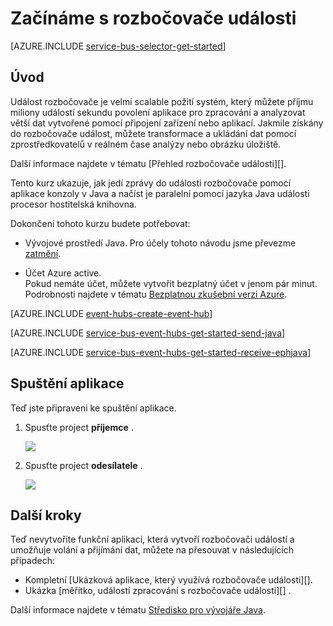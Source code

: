 <properties
    pageTitle="Začínáme s rozbočovače událostí v Java | Microsoft Azure"
    description="Postupujte podle kurzu, který začít používat Azure události rozbočovače; odesílání událostí pomocí jazyka Java a přijímání při používání EventProcessorHost."
    services="event-hubs"
    documentationCenter=""
    authors="jtaubensee"
    manager="timlt"
    editor=""/>

<tags
    ms.service="event-hubs"
    ms.workload="core"
    ms.tgt_pltfrm="na"
    ms.devlang="na"
    ms.topic="article"
    ms.date="09/27/2016"
    ms.author="jotaub;sethm"/>

# <a name="get-started-with-event-hubs"></a>Začínáme s rozbočovače události

[AZURE.INCLUDE [service-bus-selector-get-started](../../includes/service-bus-selector-get-started.md)]

## <a name="introduction"></a>Úvod

Událost rozbočovače je velmi scalable požití systém, který můžete příjmu miliony událostí sekundu povolení aplikace pro zpracování a analyzovat větší dat vytvořené pomocí připojení zařízení nebo aplikací. Jakmile získány do rozbočovače událost, můžete transformace a ukládání dat pomocí zprostředkovatelů v reálném čase analýzy nebo obrázku úložiště.

Další informace najdete v tématu [Přehled rozbočovače události][].

Tento kurz ukazuje, jak jedí zprávy do události rozbočovače pomocí aplikace konzoly v Java a načíst je paralelní pomocí jazyka Java události procesor hostitelská knihovna.

Dokončení tohoto kurzu budete potřebovat:

+ Vývojové prostředí Java. Pro účely tohoto návodu jsme převezme [zatmění](https://www.eclipse.org/).

+ Účet Azure active. <br/>Pokud nemáte účet, můžete vytvořit bezplatný účet v jenom pár minut. Podrobnosti najdete v tématu <a href="http://azure.microsoft.com/pricing/free-trial/?WT.mc_id=A0E0E5C02&amp;returnurl=http%3A%2F%2Fazure.microsoft.com%2Fen-us%2Fdevelop%2Fmobile%2Ftutorials%2Fget-started%2F" target="_blank">Bezplatnou zkušební verzi Azure</a>.

[AZURE.INCLUDE [event-hubs-create-event-hub](../../includes/event-hubs-create-event-hub.md)]

[AZURE.INCLUDE [service-bus-event-hubs-get-started-send-java](../../includes/service-bus-event-hubs-get-started-send-java.md)]

[AZURE.INCLUDE [service-bus-event-hubs-get-started-receive-ephjava](../../includes/service-bus-event-hubs-get-started-receive-ephjava.md)]

## <a name="run-the-applications"></a>Spuštění aplikace

Teď jste připraveni ke spuštění aplikace.

1.  Spusťte project **příjemce** .

    ![][21]

2.  Spusťte project **odesílatele** .

    ![][22]

## <a name="next-steps"></a>Další kroky

Teď nevytvoříte funkční aplikaci, která vytvoří rozbočovači událostí a umožňuje volání a přijímání dat, můžete na přesouvat v následujících případech:

- Kompletní [Ukázková aplikace, který využívá rozbočovače události][].
- Ukázka [měřítko, událostí zpracování s rozbočovače události][] .

Další informace najdete v tématu [Středisko pro vývojáře Java](/develop/java/).

<!-- Images. -->
[21]: ./media/event-hubs-java-ephjava-getstarted/ephjava.png
[22]: ./media/event-hubs-java-ephjava-getstarted/java-send.png

<!-- Links -->
[Azure classic portal]: https://manage.windowsazure.com/
[Přehled rozbočovače událostí]: event-hubs-overview.md
[Ukázka aplikace, která používá rozbočovače události]: https://code.msdn.microsoft.com/Service-Bus-Event-Hub-286fd097
[Rozšiřování události zpracování s rozbočovače události]: https://code.msdn.microsoft.com/Service-Bus-Event-Hub-45f43fc3
 
